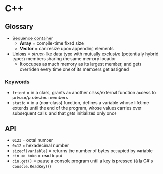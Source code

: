 # C++

## Glossary

* [Sequence container](https://en.wikipedia.org/wiki/Sequence_container_(C%2B%2B))
  * **Array** = compile-time fixed size
  * **Vector** = can resize upon appending elements
* [Unions](https://www.tutorialspoint.com/cprogramming/c_unions.htm) = _struct_-like data type with mutually exclusive (potentially hybrid types) members sharing the same memory location
  * It occupes as much memory as its largest member, and gets overriden every time one of its members get assigned

### Keywords

* `friend` = in a class, grants an another class/external function access to private/protected members
* `static` = in a (non-class) function, defines a variable whose lifetime extends until the end of the program, whose values carries over subsequent calls, and that gets initialized only once

## API

* `0123` = octal number
* `0x12` = hexadecimal number
* `sizeof(variable)` = returns the number of bytes occupied by variable
* `cin >> koko` = read input
* `cin.get()` = pause a console program until a key is pressed (à la C#'s `Console.ReadKey()`)
